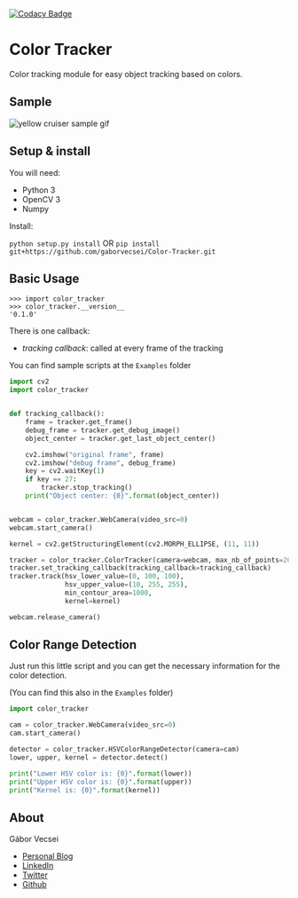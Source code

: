 [![Codacy Badge](https://api.codacy.com/project/badge/Grade/67f0a9e168b3457385f2f7fcd09a9afa)](https://www.codacy.com/app/vecseigabor.x/Color-Tracker?utm_source=github.com&amp;utm_medium=referral&amp;utm_content=gaborvecsei/Color-Tracker&amp;utm_campaign=Badge_Grade)

# Color Tracker

Color tracking module for easy object tracking based on colors.

## Sample

![yellow cruiser sample gif](https://github.com/gaborvecsei/Color-Tracker/blob/master/Examples/yellow_cruiser.gif)

## Setup & install

You will need:

- Python 3
- OpenCV 3
- Numpy

Install:

`python setup.py install` OR `pip install git+https://github.com/gaborvecsei/Color-Tracker.git`

## Basic Usage

```shell
>>> import color_tracker
>>> color_tracker.__version__
'0.1.0'
```

There is one callback:

- *tracking callback*: called at every frame of the tracking

You can find sample scripts at the `Examples` folder

```python
import cv2
import color_tracker


def tracking_callback():
    frame = tracker.get_frame()
    debug_frame = tracker.get_debug_image()
    object_center = tracker.get_last_object_center()

    cv2.imshow("original frame", frame)
    cv2.imshow("debug frame", debug_frame)
    key = cv2.waitKey(1)
    if key == 27:
        tracker.stop_tracking()
    print("Object center: {0}".format(object_center))


webcam = color_tracker.WebCamera(video_src=0)
webcam.start_camera()

kernel = cv2.getStructuringElement(cv2.MORPH_ELLIPSE, (11, 11))

tracker = color_tracker.ColorTracker(camera=webcam, max_nb_of_points=20, debug=True)
tracker.set_tracking_callback(tracking_callback=tracking_callback)
tracker.track(hsv_lower_value=(0, 100, 100),
              hsv_upper_value=(10, 255, 255),
              min_contour_area=1000,
              kernel=kernel)

webcam.release_camera()
```

## Color Range Detection

Just run this little script and you can get the necessary information for the color detection.

(You can find this also in the `Examples` folder)

```python
import color_tracker

cam = color_tracker.WebCamera(video_src=0)
cam.start_camera()

detector = color_tracker.HSVColorRangeDetector(camera=cam)
lower, upper, kernel = detector.detect()

print("Lower HSV color is: {0}".format(lower))
print("Upper HSV color is: {0}".format(upper))
print("Kernel is: {0}".format(kernel))
```

## About

Gábor Vecsei

- [Personal Blog](https://gaborvecsei.wordpress.com/)
- [LinkedIn](https://www.linkedin.com/in/gaborvecsei)
- [Twitter](https://twitter.com/GAwesomeBE)
- [Github](https://github.com/gaborvecsei)
